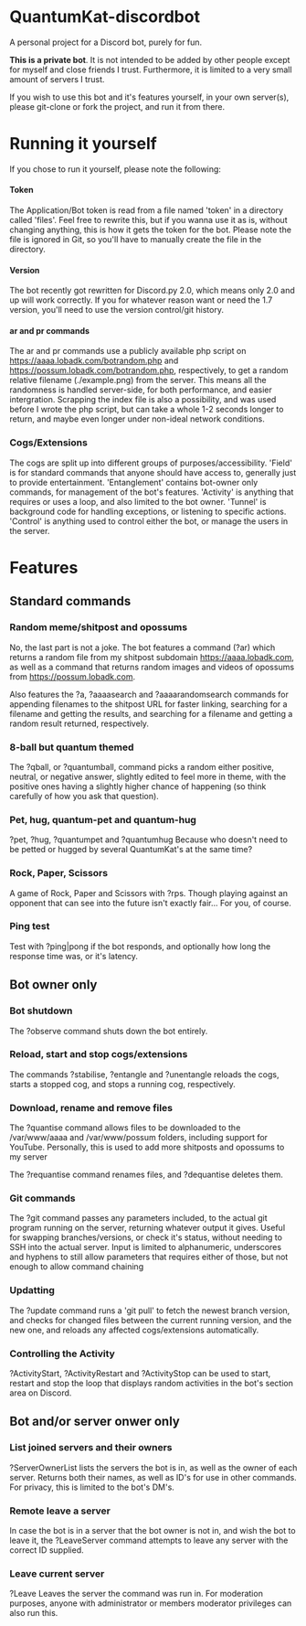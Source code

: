 # QuantumKat-discordbot
A personal project for a Discord bot, purely for fun.

**This is a private bot**. It is not intended to be added by other people except for myself and close friends I trust. Furthermore, it is limited to a very small amount of servers I trust.

If you wish to use this bot and it's features yourself, in your own server(s), please git-clone or fork the project, and run it from there.

# Running it yourself
If you chose to run it yourself, please note the following:

#### Token
The Application/Bot token is read from a file named 'token' in a directory called 'files'. Feel free to rewrite this, but if you wanna use it as is, without changing anything, this is how it gets the token for the bot. Please note the file is ignored in Git, so you'll have to manually create the file in the directory.

#### Version
The bot recently got rewritten for Discord.py 2.0, which means only 2.0 and up will work correctly. If you for whatever reason want or need the 1.7 version, you'll need to use the version control/git history.

#### ar and pr commands
The ar and pr commands use a publicly available php script on https://aaaa.lobadk.com/botrandom.php and https://possum.lobadk.com/botrandom.php, respectively, to get a random relative filename (./example.png) from the server. This means all the randomness is handled server-side, for both performance, and easier intergration. Scrapping the index file is also a possibility, and was used before I wrote the php script, but can take a whole 1-2 seconds longer to return, and maybe even longer under non-ideal network conditions.

### Cogs/Extensions
The cogs are split up into different groups of purposes/accessibility. 'Field' is for standard commands that anyone should have access to, generally just to provide entertainment. 
'Entanglement' contains bot-owner only commands, for management of the bot's features. 
'Activity' is anything that requires or uses a loop, and also limited to the bot owner.
'Tunnel' is background code for handling exceptions, or listening to specific actions.
'Control' is anything used to control either the bot, or manage the users in the server.

# Features

## Standard commands
### Random meme/shitpost and opossums
No, the last part is not a joke. The bot features a command (?ar) which returns a random file from my shitpost subdomain https://aaaa.lobadk.com, as well as a command that returns random images and videos of opossums from https://possum.lobadk.com.

Also features the ?a, ?aaaasearch and ?aaaarandomsearch commands for appending filenames to the shitpost URL for faster linking, searching for a filename and getting the results, and searching for a filename and getting a random result returned, respectively.

### 8-ball but quantum themed
The ?qball, or ?quantumball, command picks a random either positive, neutral, or negative answer, slightly edited to feel more in theme, with the positive ones having a slightly higher chance of happening (so think carefully of how you ask that question).

### Pet, hug, quantum-pet and quantum-hug
?pet, ?hug, ?quantumpet and ?quantumhug
Because who doesn't need to be petted or hugged by several QuantumKat's at the same time?

### Rock, Paper, Scissors
A game of Rock, Paper and Scissors with ?rps. Though playing against an opponent that can see into the future isn't exactly fair... For you, of course.

### Ping test
Test with ?ping|pong if the bot responds, and optionally how long the response time was, or it's latency.

## Bot owner only
### Bot shutdown
The ?observe command shuts down the bot entirely.

### Reload, start and stop cogs/extensions
The commands ?stabilise, ?entangle and ?unentangle reloads the cogs, starts a stopped cog, and stops a running cog, respectively.

### Download, rename and remove files
The ?quantise command allows files to be downloaded to the /var/www/aaaa and /var/www/possum folders, including support for YouTube. Personally, this is used to add more shitposts and opossums to my server

The ?requantise command renames files, and ?dequantise deletes them.

### Git commands
The ?git command passes any parameters included, to the actual git program running on the server, returning whatever output it gives. Useful for swapping branches/versions, or check it's status, without needing to SSH into the actual server. Input is limited to alphanumeric, underscores and hyphens to still allow parameters that requires either of those, but not enough to allow command chaining

### Updatting
The ?update command runs a 'git pull' to fetch the newest branch version, and checks for changed files between the current running version, and the new one, and reloads any affected cogs/extensions automatically.

### Controlling the Activity
?ActivityStart, ?ActivityRestart and ?ActivityStop can be used to start, restart and stop the loop that displays random activities in the bot's section area on Discord.

## Bot and/or server onwer only
### List joined servers and their owners
?ServerOwnerList lists the servers the bot is in, as well as the owner of each server. Returns both their names, as well as ID's for use in other commands. For privacy, this is limited to the bot's DM's.

### Remote leave a server
In case the bot is in a server that the bot owner is not in, and wish the bot to leave it, the ?LeaveServer command attempts to leave any server with the correct ID supplied.

### Leave current server
?Leave
Leaves the server the command was run in. For moderation purposes, anyone with administrator or members moderator privileges can also run this.